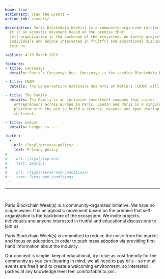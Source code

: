 ```yaml
---
home: true
actionText: View the Events →
actionLink: /events/

description: Paris Blockchain Week(s) is a community-organized initiative.
  It is an agnostic movement based on the premise that
  self-organization is the backbone of the ecosystem. We invite projects,
  individuals and anyone interested in fruitful and educational discussions to
  join us.

tagline: 4-10 March 2019

features:
- title: Consensys
  details: Paris’s Consensys hub. Consensys is the Leading Blockchain Development Studio in the World. Now present in 6continents, counting 1000+ employees and 50+ startups (spokes), its French office is one of its European hub. 

- title: CNAM
  details: The Conservatoire Nationale des Arts et Métiers (CNAM) will host EthCC. At the center of Paris, CNAM features 4 massive amphitheatres, workshop rooms and... a church.

- title: The Family
  details: The Family is an inclusive investment company that unites
    entrepreneurs across Europe in Paris, London and Paris in a singular
    platform with the aim to build a diverse, dynamic and open startup
    continent.

- title: Ledger
  details: Ledger is ...

footer:
  -
    url: /legal/privacy-policy/
    text: Privacy policy
#  -
#    url: /legal/imprint/
#    text: Imprint
#  -
#    url: /legal/terms-and-conditions/
#    text: Terms and conditions
---
```


<hr /><br />

Paris Blockchain Week(s) is a community-organized initiative. We have no single
owner. It is an agnostic movement based on the premise that self-organization
is the backbone of the ecosystem. We invite projects, individuals and anyone
interested in fruitful and educational discussions to join us.

Paris Blockchain Week(s) is committed to reduce the noise from the market and
focus on education, in order to push mass adoption via providing first hand
information about the industry.

Our concept is simple: keep it educational, try to be as cost friendly for the
community as you can (bearing in mind, we all need to pay bills - so not all
events are free!) and to create a welcoming environment, so interested parties
at any knowledge level feel comfortable to join.
<br />
